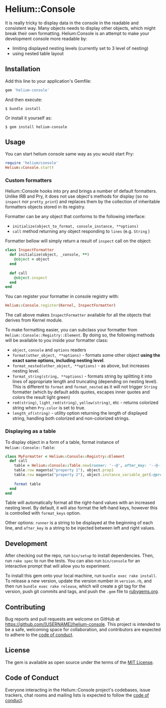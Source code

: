# Helium::Console

It is really tricky to display data in the console in the readable and consistent way. Many objects needs to display other objects, which might break their own formatting.
Helium:Console is an attempt to make your development console more readable by:
* limiting displayed nesting levels (currently set to 3 level of nesting)
* using nested table layout

## Installation

Add this line to your application's Gemfile:

```ruby
gem 'helium-console'
```

And then execute:

    $ bundle install

Or install it yourself as:

    $ gem install helium-console

## Usage

You can start helium console same way as you would start Pry:

``` ruby
require 'helium/console'
Helium::Console.start!
```    

### Custom formatters

Helium::Console hooks into pry and brings a number of default formatters. Unlike IRB and Pry, it does not use object's methods for display
(so no `inspect` nor `pretty_print`) and replaces them by the collection of inheritable formatters objects stored in its registry.

Formatter can be any object that conforms to the following interface:
* `initialize(object_to_format, console_instance, **options)`
* `call` method returning any object responding to `lines` (e.g. `String` )

Formatter bellow will simply return a result of `inspect` call on the object:

```ruby
class InspectFormatter
  def initialize(object, _console, **)
    @object = object
  end
  
  def call
    @object.inspect
  end
end
```

You can register your formatter in console registry with:

```ruby
Helium::Console.register(Kernel, InspectFormatter)
```

The call above makes `InspectFormatter` available for all the objects that derives from Kernel module.

To make formatting easier, you can subclass your formatter from `Helium::Console::Registry::Element`. By doing so, the following methods will be available to you inside your formatter class:
* `object`, `console` and `options` readers
* `format(other_object, **options)` - formats some other object **using the exact same options, including nesting level**.
* `format_nested(other_object, **options)` - as above, but increases nesting level.
* `format_string(string, **options)` - formats string by splitting it into lines of appropriate length and truncating (depending on nesting level).
This is different to `format` and `format_nested` as it will not trigger `String` formatter (which by default adds quotes, escapes inner quotes and colors the result light green)
* `red(string)`, `light_red(string)`, `yellow(string)`, etc - returns colorized string when `Pry.color` is set to true.
* `length_of(string)` - utility option returning the length of displayed string, handling both colorized and non-colorized strings.

### Displaying as a table

To display object in a form of a table, format instance of `Helium::Console::Table`:

```ruby
class MyFormatter < Helium::Console::Registry::Element
  def call
    table = Helium::Console::Table.new(runner: '--@', after_key: '--@--', format_keys: false)
    table.row magenta("property 1"), object.prop1
    table.row magenta("property 2"), object.instance_variable_get(:@prop2)
    
    format table
  end
end
```

Table will automatically format all the right-hand values with an increased nesting level. By default, it will also format the left-hand keys, however this is controlled with `format_keys` option.

Other options: `runner` is a string to be displayed at the beginning of each line, and `after_key` is a string to be injected between left and right values.


## Development

After checking out the repo, run `bin/setup` to install dependencies. Then, run `rake spec` to run the tests. You can also run `bin/console` for an interactive prompt that will allow you to experiment.

To install this gem onto your local machine, run `bundle exec rake install`. To release a new version, update the version number in `version.rb`, and then run `bundle exec rake release`, which will create a git tag for the version, push git commits and tags, and push the `.gem` file to [rubygems.org](https://rubygems.org).

## Contributing

Bug reports and pull requests are welcome on GitHub at https://github.com/[USERNAME]/helium-console. This project is intended to be a safe, welcoming space for collaboration, and contributors are expected to adhere to the [code of conduct](https://github.com/[USERNAME]/helium-console/blob/master/CODE_OF_CONDUCT.md).


## License

The gem is available as open source under the terms of the [MIT License](https://opensource.org/licenses/MIT).

## Code of Conduct

Everyone interacting in the Helium::Console project's codebases, issue trackers, chat rooms and mailing lists is expected to follow the [code of conduct](https://github.com/[USERNAME]/helium-console/blob/master/CODE_OF_CONDUCT.md).

